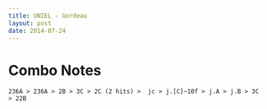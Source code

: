 ```yaml
---
title: UNIEL - Gordeau
layout: post
date: 2014-07-24
---
```


Combo Notes
===========

`236A > 236A > 2B > 3C > 2C (2 hits) > 
jc > j.[C]~10f > j.A > j.B > 3C > 22B`

